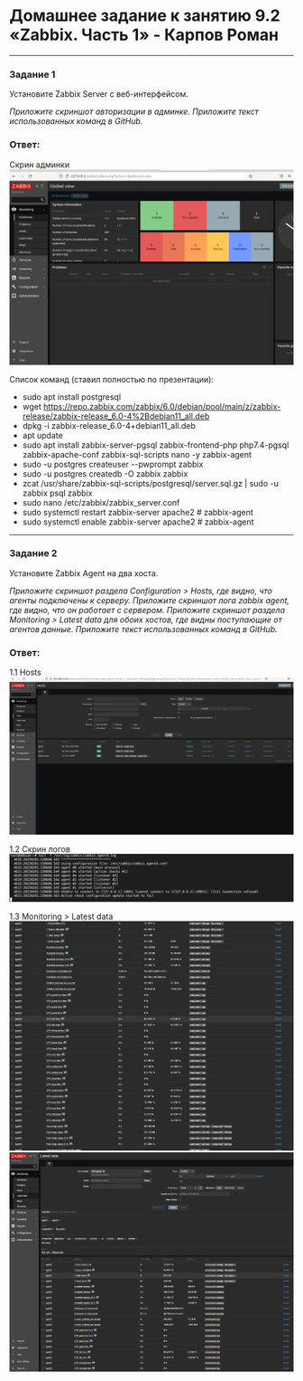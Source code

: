 # Домашнее задание к занятию 9.2 «Zabbix. Часть 1» - Карпов Роман
 ---

### Задание 1 

Установите Zabbix Server с веб-интерфейсом.

*Приложите скриншот авторизации в админке.*
*Приложите текст использованных команд в GitHub.*

### Ответ:  
Скрин админки ![Скрин](https://github.com/Karhq/9.2_hw_zabbix/blob/main/1.9.png)  

Список команд (ставил полностью по презентации):  
- sudo apt install postgresql  
- wget https://repo.zabbix.com/zabbix/6.0/debian/pool/main/z/zabbix-release/zabbix-release_6.0-4%2Bdebian11_all.deb  
- dpkg -i zabbix-release_6.0-4+debian11_all.deb  
- apt update   
- sudo apt install zabbix-server-pgsql zabbix-frontend-php php7.4-pgsql zabbix-apache-conf zabbix-sql-scripts nano -y zabbix-agent  
- sudo -u postgres createuser --pwprompt zabbix  
- sudo -u postgres createdb -O zabbix zabbix  
- zcat /usr/share/zabbix-sql-scripts/postgresql/server.sql.gz | sudo -u zabbix psql zabbix   
- sudo nano /etc/zabbix/zabbix_server.conf  
- sudo systemctl restart zabbix-server apache2 # zabbix-agent  
- sudo systemctl enable zabbix-server apache2 # zabbix-agent  


---

### Задание 2 

Установите Zabbix Agent на два хоста.

*Приложите скриншот раздела Configuration > Hosts, где видно, что агенты подключены к серверу.*
*Приложите скриншот лога zabbix agent, где видно, что он работает с сервером.*
*Приложите скриншот раздела Monitoring > Latest data для обоих хостов, где видны поступающие от агентов данные.*
*Приложите текст использованных команд в GitHub.*

### Ответ:   

1.1 Hosts  
![Скрин](https://github.com/Karhq/9.2_hw_zabbix/blob/main/1.1.png)  

1.2 Скрин логов  
![Скрин](https://github.com/Karhq/9.2_hw_zabbix/blob/main/1.2.png)  

1.3 Monitoring > Latest data  
![Скрин](https://github.com/Karhq/9.2_hw_zabbix/blob/main/1.4.png)  
![Скрин](https://github.com/Karhq/9.2_hw_zabbix/blob/main/1.5.png)   

